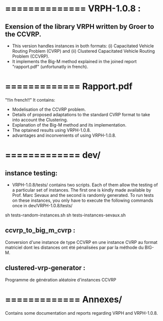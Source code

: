 ==============
VRPH-1.0.8 :
==============
Exension of the library VRPH written by Groer to the CCVRP. 
-------------
- This version handles instances in both formats: (i) Capacitated Vehicle Routing Problem (CVRP) and (ii) Clustered
Capacitated Vehicle Routing Problem (CCVRP).
- It implements the Big-M method explained in the joined report "rapport.pdf" (unfortunatly in french).

=============
Rapport.pdf
=============
"!!in french!!"
It contains:
- Modelisation of the CCVRP problem.
- Details of proposed adaptations to the standard CVRP format to take into account the Clustering.
- Explanation of the Big-M method and its implementation.
- The optained results using VRPH-1.0.8.
- advantages and inconvenients of using VRPH-1.0.8.

=============
dev/
=============

instance testing:
-----------------
- VRPH-1.0.8/tests/ contains two scripts. Each of them allow the testing of a particular set of instances. The first 
one is kindly made available by Prof. Marc Sevaux and the second is randomly generated.
To run tests on these instances, you only have to execute the following commands once in dev/VRPH-1.0.8/tests/

sh tests-random-instances.sh
sh tests-instances-sevaux.sh

ccvrp_to_big_m_cvrp :
---------------------
Conversion d'une instance de type CCVRP en une instance CVRP au format matriciel dont les distances ont été pénalisées par 
par la méthode du BIG-M.

clustered-vrp-generator :
-------------------------
Programme de génération aléatoire d'instances CCVRP


=============
Annexes/
=============
Contains some documentation and reports regarding VRPH and VRPH-1.0.8.
